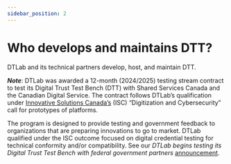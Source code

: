 ```yaml
---
sidebar_position: 2
---
```


# Who develops and maintains DTT?

DTLab and its technical partners develop, host, and maintain DTT.

**_Note_**: DTLab was awarded a 12-month (2024/2025) testing stream contract to test its Digital Trust Test Bench (DTT) with Shared Services Canada and the Canadian Digital Service. The contract follows DTLab’s qualification under [Innovative Solutions Canada’s](https://ised-isde.canada.ca/site/innovative-solutions-canada/) (ISC) “Digitization and Cybersecurity” call for prototypes of platforms.

The program is designed to provide testing and government feedback to organizations that are preparing innovations to go to market. DTLab qualified under the ISC outcome focused on digital credential testing for technical conformity and/or compatibility.
See our _DTLab begins testing its Digital Trust Test Bench with federal government partners_ [announcement](https://dtlab-labcn.org/en/dtlab-begins-testing-its-digital-trust-test-bench-with-federal-government-partners/).
